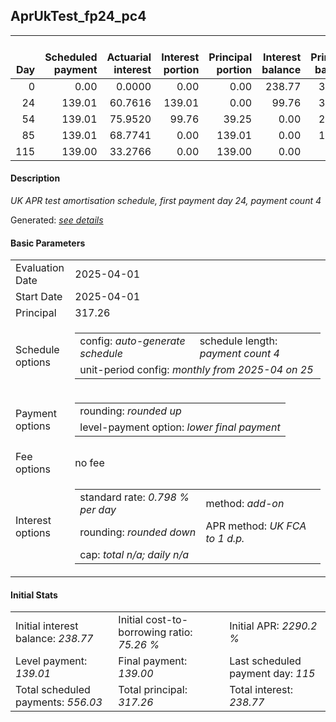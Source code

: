 <h2>AprUkTest_fp24_pc4</h2>
<table>
    <thead style="vertical-align: bottom;">
        <th style="text-align: right;">Day</th>
        <th style="text-align: right;">Scheduled payment</th>
        <th style="text-align: right;">Actuarial interest</th>
        <th style="text-align: right;">Interest portion</th>
        <th style="text-align: right;">Principal portion</th>
        <th style="text-align: right;">Interest balance</th>
        <th style="text-align: right;">Principal balance</th>
        <th style="text-align: right;">Total actuarial interest</th>
        <th style="text-align: right;">Total interest</th>
        <th style="text-align: right;">Total principal</th>
    </thead>
    <tr style="text-align: right;">
        <td class="ci00">0</td>
        <td class="ci01" style="white-space: nowrap;">0.00</td>
        <td class="ci02">0.0000</td>
        <td class="ci03">0.00</td>
        <td class="ci04">0.00</td>
        <td class="ci05">238.77</td>
        <td class="ci06">317.26</td>
        <td class="ci07">0.0000</td>
        <td class="ci08">0.00</td>
        <td class="ci09">0.00</td>
    </tr>
    <tr style="text-align: right;">
        <td class="ci00">24</td>
        <td class="ci01" style="white-space: nowrap;">139.01</td>
        <td class="ci02">60.7616</td>
        <td class="ci03">139.01</td>
        <td class="ci04">0.00</td>
        <td class="ci05">99.76</td>
        <td class="ci06">317.26</td>
        <td class="ci07">60.7616</td>
        <td class="ci08">139.01</td>
        <td class="ci09">0.00</td>
    </tr>
    <tr style="text-align: right;">
        <td class="ci00">54</td>
        <td class="ci01" style="white-space: nowrap;">139.01</td>
        <td class="ci02">75.9520</td>
        <td class="ci03">99.76</td>
        <td class="ci04">39.25</td>
        <td class="ci05">0.00</td>
        <td class="ci06">278.01</td>
        <td class="ci07">136.7137</td>
        <td class="ci08">238.77</td>
        <td class="ci09">39.25</td>
    </tr>
    <tr style="text-align: right;">
        <td class="ci00">85</td>
        <td class="ci01" style="white-space: nowrap;">139.01</td>
        <td class="ci02">68.7741</td>
        <td class="ci03">0.00</td>
        <td class="ci04">139.01</td>
        <td class="ci05">0.00</td>
        <td class="ci06">139.00</td>
        <td class="ci07">205.4878</td>
        <td class="ci08">238.77</td>
        <td class="ci09">178.26</td>
    </tr>
    <tr style="text-align: right;">
        <td class="ci00">115</td>
        <td class="ci01" style="white-space: nowrap;">139.00</td>
        <td class="ci02">33.2766</td>
        <td class="ci03">0.00</td>
        <td class="ci04">139.00</td>
        <td class="ci05">0.00</td>
        <td class="ci06">0.00</td>
        <td class="ci07">238.7644</td>
        <td class="ci08">238.77</td>
        <td class="ci09">317.26</td>
    </tr>
</table>
<h4>Description</h4>
<p><i>UK APR test amortisation schedule, first payment day 24, payment count 4</i></p>
<p>Generated: <i><a href="../GeneratedDate.html">see details</a></i></p>
<h4>Basic Parameters</h4>
<table>
    <tr>
        <td>Evaluation Date</td>
        <td>2025-04-01</td>
    </tr>
    <tr>
        <td>Start Date</td>
        <td>2025-04-01</td>
    </tr>
    <tr>
        <td>Principal</td>
        <td>317.26</td>
    </tr>
    <tr>
        <td>Schedule options</td>
        <td>
            <table>
                <tr>
                    <td>config: <i>auto-generate schedule</i></td>
                    <td>schedule length: <i><i>payment count</i> 4</i></td>
                </tr>
                <tr>
                    <td colspan="2" style="white-space: nowrap;">unit-period config: <i>monthly from 2025-04 on 25</i></td>
                </tr>
            </table>
        </td>
    </tr>
    <tr>
        <td>Payment options</td>
        <td>
            <table>
                <tr>
                    <td>rounding: <i>rounded up</i></td>
                </tr>
                <tr>
                    <td>level-payment option: <i>lower&nbsp;final&nbsp;payment</i></td>
                </tr>
            </table>
        </td>
    </tr>
    <tr>
        <td>Fee options</td>
        <td>no fee
        </td>
    </tr>
    <tr>
        <td>Interest options</td>
        <td>
            <table>
                <tr>
                    <td>standard rate: <i>0.798 % per day</i></td>
                    <td>method: <i>add-on</i></td>
                </tr>
                <tr>
                    <td>rounding: <i>rounded down</i></td>
                    <td>APR method: <i>UK FCA to 1 d.p.</i></td>
                </tr>
                <tr>
                    <td colspan="2">cap: <i>total <i>n/a</i>; daily <i>n/a</i></td>
                </tr>
            </table>
        </td>
    </tr>
</table>
<h4>Initial Stats</h4>
<table>
    <tr>
        <td>Initial interest balance: <i>238.77</i></td>
        <td>Initial cost-to-borrowing ratio: <i>75.26 %</i></td>
        <td>Initial APR: <i>2290.2 %</i></td>
    </tr>
    <tr>
        <td>Level payment: <i>139.01</i></td>
        <td>Final payment: <i>139.00</i></td>
        <td>Last scheduled payment day: <i>115</i></td>
    </tr>
    <tr>
        <td>Total scheduled payments: <i>556.03</i></td>
        <td>Total principal: <i>317.26</i></td>
        <td>Total interest: <i>238.77</i></td>
    </tr>
</table>